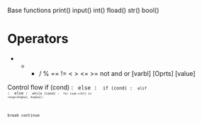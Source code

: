 Base functions
print() input()
int() fload() str() bool()

Operators
=
+ - * / %
== != < > <= >=
not and or
[varbl] [Oprts] [value]

Control flow
if (cond) : <code> else : <code>
if (cond) : <code> elif : <cond> else : <code>
while (cond) : <code>
for [sub-vrbl] in range(Angka1, Angka2):

break
continue
